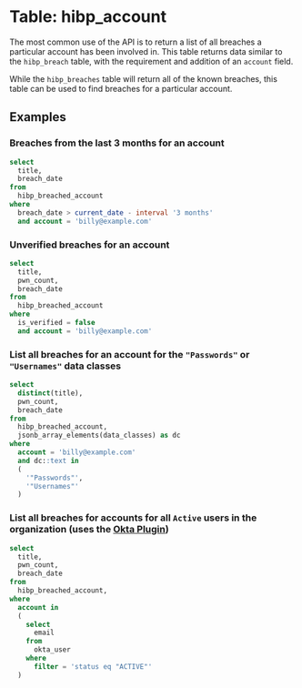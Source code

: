 # Table: hibp_account

The most common use of the API is to return a list of all breaches a particular account has been involved in. This table returns data similar to the `hibp_breach` table, with the requirement and addition of an `account` field.

While the `hibp_breaches` table will return all of the known breaches, this table can be used to find breaches for a particular account.

## Examples

### Breaches from the last 3 months for an account

```sql
select
  title,
  breach_date
from
  hibp_breached_account
where
  breach_date > current_date - interval '3 months'
  and account = 'billy@example.com'
```

### Unverified breaches for an account

```sql
select
  title,
  pwn_count,
  breach_date
from
  hibp_breached_account
where
  is_verified = false
  and account = 'billy@example.com'
```

### List all breaches for an account for the `"Passwords"` or `"Usernames"` data classes

```sql
select
  distinct(title),
  pwn_count,
  breach_date
from
  hibp_breached_account,
  jsonb_array_elements(data_classes) as dc
where
  account = 'billy@example.com'
  and dc::text in
  (
    '"Passwords"',
    '"Usernames"'
  )
```

### List all breaches for accounts for all `Active` users in the organization (uses the [Okta Plugin](https://hub.steampipe.io/plugins/turbot/okta))

```sql
select
  title,
  pwn_count,
  breach_date
from
  hibp_breached_account,
where
  account in
  (
    select
      email
    from
      okta_user
    where
      filter = 'status eq "ACTIVE"'
  )
```
